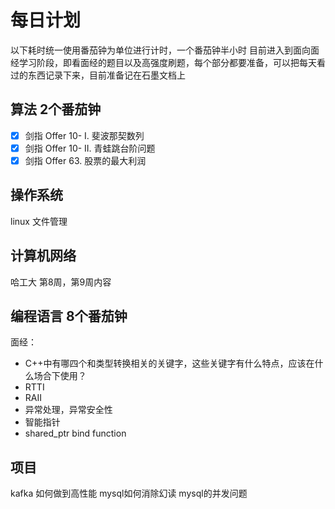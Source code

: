 # 每日计划
以下耗时统一使用番茄钟为单位进行计时，一个番茄钟半小时
目前进入到面向面经学习阶段，即看面经的题目以及高强度刷题，每个部分都要准备，可以把每天看过的东西记录下来，目前准备记在石墨文档上
## 算法 2个番茄钟
- [x] 剑指 Offer 10- I. 斐波那契数列
- [x] 剑指 Offer 10- II. 青蛙跳台阶问题
- [x] 剑指 Offer 63. 股票的最大利润
## 操作系统 
linux 文件管理
## 计算机网络 
哈工大 第8周，第9周内容
## 编程语言 8个番茄钟
面经：
- C++中有哪四个和类型转换相关的关键字，这些关键字有什么特点，应该在什么场合下使用？
- RTTI
- RAII
- 异常处理，异常安全性
- 智能指针
- shared_ptr bind function
## 项目 
kafka 如何做到高性能
mysql如何消除幻读
mysql的并发问题